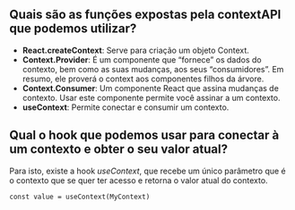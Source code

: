 ## Quais são as funções expostas pela contextAPI que podemos utilizar?

- **React.createContext**: Serve para criação um objeto Context.
- **Context.Provider**: É um componente que “fornece” os dados do contexto, bem como as suas mudanças, aos seus “consumidores”. Em resumo, ele proverá o context aos componentes filhos da árvore.
- **Context.Consumer**: Um componente React que assina mudanças de contexto. Usar este componente permite você assinar a um contexto.
- **useContext**: Permite conectar e consumir um contexto.

## Qual o hook que podemos usar para conectar à um contexto e obter o seu valor atual?

Para isto, existe a hook _useContext_, que recebe um único parâmetro que é o contexto que se quer ter acesso e retorna o valor atual do contexto.

`const value = useContext(MyContext)`
